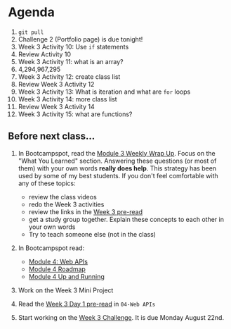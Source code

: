 # Agenda

1. `git pull`
1. Challenge 2 (Portfolio page) is due tonight!
1. Week 3 Activity 10: Use `if` statements
1. Review Activity 10
1. Week 3 Activity 11: what is an array?
1. 4,294,967,295
1. Week 3 Activity 12: create class list
1. Review Week 3 Activity 12
1. Week 3 Activity 13: What is iteration and what are `for` loops
1. Week 3 Activity 14: more class list
1. Review Week 3 Activity 14
1. Week 3 Activity 15: what are functions?

## Before next class...

1. In Bootcampspot, read the [Module 3 Weekly Wrap Up](https://bootcampspot.instructure.com/courses/5728/modules/items/1304236). Focus on the "What You Learned" section. Answering these questions (or most of them) with your own words **really does help**. This strategy has been used by some of my best students. If you don't feel comfortable with any of these topics:

   - review the class videos
   - redo the Week 3 activities
   - review the links in the [Week 3 pre-read](./pre-read.md)
   - get a study group together. Explain these concepts to each other in your own words
   - Try to teach someone else (not in the class)

1. In Bootcampspot read:

   - [Module 4: Web APIs ](https://bootcampspot.instructure.com/courses/5728/modules/items/1304240)
   - [Module 4 Roadmap](https://bootcampspot.instructure.com/courses/5728/modules/items/1304243)
   - [Module 4 Up and Running](https://bootcampspot.instructure.com/courses/5728/modules/items/1304245)

1. Work on the Week 3 Mini Project
1. Read the [Week 3 Day 1 pre-read](../04-Web-APIs/pre-read.md) in `04-Web APIs`
1. Start working on the [Week 3 Challenge](./02-Challenge/README.md). It is due Monday August 22nd.
